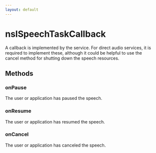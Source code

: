 ```yaml
---
layout: default
---
```


# nsISpeechTaskCallback #
  
A callback is implemented by the service. For direct audio services, it is  
required to implement these, although it could be helpful to use the  
cancel method for shutting down the speech resources.  
  

## Methods ##

### onPause ###
  
The user or application has paused the speech.  
  

### onResume ###
  
The user or application has resumed the speech.  
  

### onCancel ###
  
The user or application has canceled the speech.  
  

